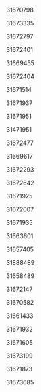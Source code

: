 31670798

31673335

31672797

31672401

31669455

31672404

31671514

31671937

31671951

31471951

31672477

31669617

31672293

31672642

31671925

31672007

31671935

31663601

31657405

31888489

31658489

31672147

31670582

31661433

31671932

31671605

31673199

31671873

31673685

